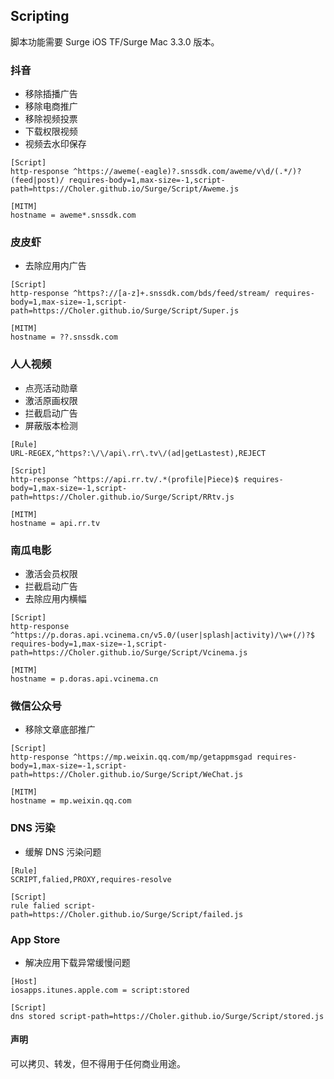 ## Scripting
脚本功能需要 Surge iOS TF/Surge Mac 3.3.0 版本。

### 抖音
- 移除插播广告
- 移除电商推广
- 移除视频投票
- 下载权限视频
- 视频去水印保存

```
[Script]
http-response ^https://aweme(-eagle)?.snssdk.com/aweme/v\d/(.*/)?(feed|post)/ requires-body=1,max-size=-1,script-path=https://Choler.github.io/Surge/Script/Aweme.js

[MITM]
hostname = aweme*.snssdk.com
```

### 皮皮虾
- 去除应用内广告

```
[Script]
http-response ^https?://[a-z]+.snssdk.com/bds/feed/stream/ requires-body=1,max-size=-1,script-path=https://Choler.github.io/Surge/Script/Super.js

[MITM]
hostname = ??.snssdk.com
```

### 人人视频
- 点亮活动勋章
- 激活原画权限
- 拦截启动广告
- 屏蔽版本检测

```
[Rule]
URL-REGEX,^https?:\/\/api\.rr\.tv\/(ad|getLastest),REJECT

[Script]
http-response ^https://api.rr.tv/.*(profile|Piece)$ requires-body=1,max-size=-1,script-path=https://Choler.github.io/Surge/Script/RRtv.js

[MITM]
hostname = api.rr.tv
```
### 南瓜电影
- 激活会员权限
- 拦截启动广告
- 去除应用内横幅

```
[Script]
http-response ^https://p.doras.api.vcinema.cn/v5.0/(user|splash|activity)/\w+(/)?$ requires-body=1,max-size=-1,script-path=https://Choler.github.io/Surge/Script/Vcinema.js

[MITM]
hostname = p.doras.api.vcinema.cn
```
### 微信公众号
- 移除文章底部推广

```
[Script]
http-response ^https://mp.weixin.qq.com/mp/getappmsgad requires-body=1,max-size=-1,script-path=https://Choler.github.io/Surge/Script/WeChat.js

[MITM]
hostname = mp.weixin.qq.com
```

### DNS 污染
- 缓解 DNS 污染问题

```
[Rule]
SCRIPT,falied,PROXY,requires-resolve

[Script]
rule falied script-path=https://Choler.github.io/Surge/Script/failed.js
```

### App Store
- 解决应用下载异常缓慢问题

```
[Host]
iosapps.itunes.apple.com = script:stored

[Script]
dns stored script-path=https://Choler.github.io/Surge/Script/stored.js
```
#### 声明
可以拷贝、转发，但不得用于任何商业用途。
